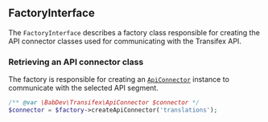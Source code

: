 ## FactoryInterface

The `FactoryInterface` describes a factory class responsible for creating the API connector classes used for communicating with the Transifex API.

### Retrieving an API connector class

The factory is responsible for creating an [`ApiConnector`](ApiConnector.md) instance to communicate with the selected API segment.

```php
/** @var \BabDev\Transifex\ApiConnector $connector */
$connector = $factory->createApiConnector('translations');
```
